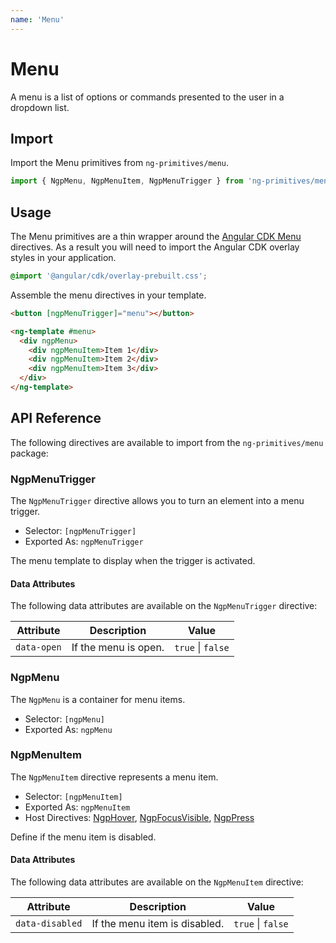 ```yaml
---
name: 'Menu'
---
```


# Menu

A menu is a list of options or commands presented to the user in a dropdown list.

<docs-example name="menu"></docs-example>

## Import

Import the Menu primitives from `ng-primitives/menu`.

```ts
import { NgpMenu, NgpMenuItem, NgpMenuTrigger } from 'ng-primitives/menu';
```

## Usage

The Menu primitives are a thin wrapper around the [Angular CDK Menu](https://material.angular.io/cdk/menu/overview) directives.
As a result you will need to import the Angular CDK overlay styles in your application.

```css
@import '@angular/cdk/overlay-prebuilt.css';
```

Assemble the menu directives in your template.

```html
<button [ngpMenuTrigger]="menu"></button>

<ng-template #menu>
  <div ngpMenu>
    <div ngpMenuItem>Item 1</div>
    <div ngpMenuItem>Item 2</div>
    <div ngpMenuItem>Item 3</div>
  </div>
</ng-template>
```

## API Reference

The following directives are available to import from the `ng-primitives/menu` package:

### NgpMenuTrigger

The `NgpMenuTrigger` directive allows you to turn an element into a menu trigger.

- Selector: `[ngpMenuTrigger]`
- Exported As: `ngpMenuTrigger`

<response-field name="ngpMenuTrigger" type="TemplateRef" required="true">
  The menu template to display when the trigger is activated.
</response-field>

#### Data Attributes

The following data attributes are available on the `NgpMenuTrigger` directive:

| Attribute   | Description          | Value             |
| ----------- | -------------------- | ----------------- |
| `data-open` | If the menu is open. | `true` \| `false` |

### NgpMenu

The `NgpMenu` is a container for menu items.

- Selector: `[ngpMenu]`
- Exported As: `ngpMenu`

### NgpMenuItem

The `NgpMenuItem` directive represents a menu item.

- Selector: `[ngpMenuItem]`
- Exported As: `ngpMenuItem`
- Host Directives: [NgpHover](/interactions/hover), [NgpFocusVisible](/interactions/focus-visible), [NgpPress](/interactions/press)

<response-field name="ngpMenuItemDisabled" type="boolean" default="false">
  Define if the menu item is disabled.
</response-field>

#### Data Attributes

The following data attributes are available on the `NgpMenuItem` directive:

| Attribute       | Description                   | Value             |
| --------------- | ----------------------------- | ----------------- |
| `data-disabled` | If the menu item is disabled. | `true` \| `false` |
